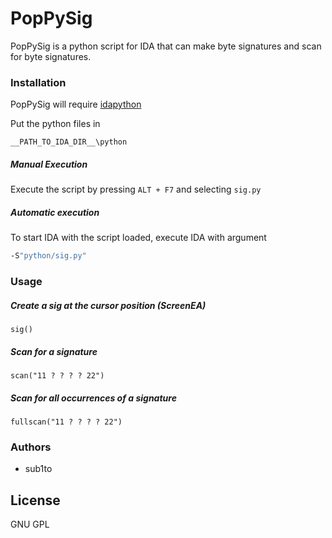 # PopPySig

PopPySig is a python script for IDA that can make byte signatures and scan for byte signatures.

### Installation

PopPySig will require [idapython](https://github.com/idapython/src)

Put the python files in
```
__PATH_TO_IDA_DIR__\python
```

##### Manual Execution
Execute the script by pressing `ALT + F7` and selecting `sig.py`

##### Automatic execution
To start IDA with the script loaded, execute IDA with argument
```bat
-S"python/sig.py"
```

### Usage

##### Create a sig at the cursor position (ScreenEA)
```
sig()
```

##### Scan for a signature
```
scan("11 ? ? ? ? 22")
```

##### Scan for all occurrences of a signature
```
fullscan("11 ? ? ? ? 22")
```

### Authors
- sub1to

License
----

GNU GPL